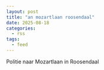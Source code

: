 ```yaml
---
layout: post
title: "an mozartlaan roosendaal"
date: 2025-08-18
categories: 
  - rss
tags: 
  - feed
---
```


Politie naar Mozartlaan in Roosendaal
